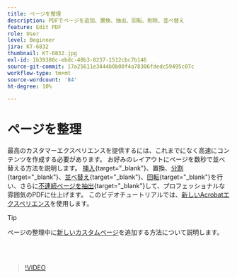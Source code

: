 ```yaml
---
title: ページを整理
description: PDFでページを追加、置換、抽出、回転、削除、並べ替え
feature: Edit PDF
role: User
level: Beginner
jira: KT-6832
thumbnail: KT-6832.jpg
exl-id: 1b39380c-ebdc-48b3-8237-1512cbc7b146
source-git-commit: 17a25611e3444b0b00f4a78306fdedc59495c07c
workflow-type: tm+mt
source-wordcount: '84'
ht-degree: 10%

---
```


# ページを整理

最高のカスタマーエクスペリエンスを提供するには、これまでになく高速にコンテンツを作成する必要があります。 お好みのレイアウトにページを数秒で並べ替える方法を説明します。 [挿入](https://www.adobe.com/jp/acrobat/online/add-pages-to-pdf.html){target="_blank"}、置換、[分割](https://www.adobe.com/jp/acrobat/online/split-pdf.html){target="_blank"}、[並べ替え](https://www.adobe.com/jp/acrobat/online/rearrange-pdf.html){target="_blank"}、[回転](https://www.adobe.com/jp/acrobat/online/rotate-pdf.html){target="_blank"}を行い、さらに[不連続ページを抽出](https://www.adobe.com/acrobat/online/extract-pdf-pages.html){target="_blank"}して、プロフェッショナルな雰囲気のPDFに仕上げます。 このビデオチュートリアルでは、[新しいAcrobatエクスペリエンス](new-workspace.md)を使用します。

>[!TIP]
>
>ページの整理中に[新しいカスタムページ](add-custom-page.md)を追加する方法について説明します。

<br> 

>[!VIDEO](https://video.tv.adobe.com/v/3409022?quality=12&learn=on&hidetitle=true)